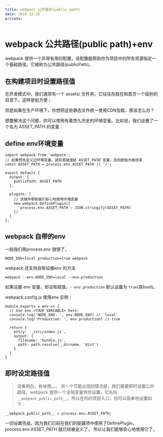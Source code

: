```yaml
---
title: webpack 公共路径(public path)
date: 2019-12-15
private: 
---
```

# webpack 公共路径(public path)+env
webpack 提供一个非常有用的配置，该配置能帮助你为项目中的所有资源指定一个基础路径。它被称为公共路径(publicPath)。

## 在构建项目时设置路径值
在开发模式中，我们通常有一个 assets/ 文件夹，它往往存放在和首页一个级别的目录下。这样是挺方便；

但是如果在生产环境下，你想把这些静态文件统一使用CDN加载，那该怎么办？

想要解决这个问题，你可以使用有着悠久历史的环境变量。比如说，我们设置了一个名为 ASSET_PATH 的变量：

## define env环境变量

    import webpack from 'webpack';
    // 如果预先定义过环境变量，就将其赋值给`ASSET_PATH`变量，否则赋值为根目录
    const ASSET_PATH = process.env.ASSET_PATH || '/';

    export default {
      output: {
        publicPath: ASSET_PATH
      },

      plugins: [
        // 该插件帮助我们安心地使用环境变量
        new webpack.DefinePlugin({
          'process.env.ASSET_PATH': JSON.stringify(ASSET_PATH)
        })
      ]
    };


## webpack 自带的env
一般我们用process.env 就够了。

    NODE_ENV=local production=true webpack

webpack 还支持自带设置env 的方法

    webpack --env.NODE_ENV=local --env.production 

如果设置 env 变量，却没有赋值，`--env.production` 默认设置为 `true`(真bool)。

webpack.config.js 使用env 实例：

    module.exports = env => {
      // Use env.<YOUR VARIABLE> here:
      console.log('NODE_ENV: ', env.NODE_ENV) // 'local'
      console.log('Production: ', env.production) // true

      return {
        entry: './src/index.js',
        output: {
          filename: 'bundle.js',
          path: path.resolve(__dirname, 'dist')
        }
      }
    }


## 即时设定路径值
> 没看明白，有啥用。。。
另一个可能出现的情况是，我们需要即时设置公共路径。webpack 提供一个全局变量供你设置，它名叫 `__webpack_public_path__`。所以在你的项目入口，你可以简单地设置如下：

    __webpack_public_path__ = process.env.ASSET_PATH;

一切设置完成。因为我们已经在我们的配置项中使用了DefinePlugin， process.env.ASSET_PATH 就已经被定义了， 所以让我们能够安心地使用它了。
